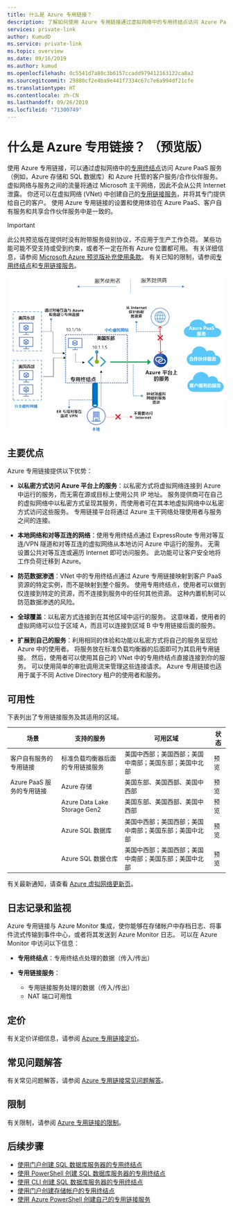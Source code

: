 ```yaml
---
title: 什么是 Azure 专用链接？
description: 了解如何使用 Azure 专用链接通过虚拟网络中的专用终结点访问 Azure PaaS 服务（例如，Azure 存储和 SQL 数据库）和 Azure 托管的客户服务/合作伙伴服务。
services: private-link
author: KumudD
ms.service: private-link
ms.topic: overview
ms.date: 09/16/2019
ms.author: kumud
ms.openlocfilehash: 0c5541d7a80c3b6157ccadd979412163122ca8a2
ms.sourcegitcommit: 29880cf2e4ba9e441f7334c67c7e6a994df21cfe
ms.translationtype: HT
ms.contentlocale: zh-CN
ms.lasthandoff: 09/26/2019
ms.locfileid: "71300749"
---
```

# <a name="what-is-azure-private-link-preview"></a>什么是 Azure 专用链接？ （预览版）
使用 Azure 专用链接，可以通过虚拟网络中的[专用终结点](private-endpoint-overview.md)访问 Azure PaaS 服务（例如，Azure 存储和 SQL 数据库）和 Azure 托管的客户服务/合作伙伴服务。 虚拟网络与服务之间的流量将通过 Microsoft 主干网络，因此不会从公共 Internet 泄露。 你还可以在虚拟网络 (VNet) 中创建自己的[专用链接服务](private-link-service-overview.md)，并将其专门提供给自己的客户。 使用 Azure 专用链接的设置和使用体验在 Azure PaaS、客户自有服务和共享合作伙伴服务中是一致的。

> [!IMPORTANT]
> 此公共预览版在提供时没有附带服务级别协议，不应用于生产工作负荷。 某些功能可能不受支持或受到约束，或者不一定在所有 Azure 位置都可用。 有关详细信息，请参阅 [Microsoft Azure 预览版补充使用条款](https://azure.microsoft.com/support/legal/preview-supplemental-terms/)。 有关已知的限制，请参阅[专用终结点](private-endpoint-overview.md#limitations)和[专用链接服务](private-link-service-overview.md#limitations)。


![专用终结点概述](media/private-link-overview/private-endpoint.png)

## <a name="key-benefits"></a>主要优点
Azure 专用链接提供以下优势：  
- **以私密方式访问 Azure 平台上的服务**：以私密方式将虚拟网络连接到 Azure 中运行的服务，而无需在源或目标上使用公共 IP 地址。 服务提供商可在自己的虚拟网络中以私密方式呈现其服务，而使用者可在其本地虚拟网络中以私密方式访问这些服务。 专用链接平台将通过 Azure 主干网络处理使用者与服务之间的连接。 
 
- **本地网络和对等互连的网络**：使用专用终结点通过 ExpressRoute 专用对等互连/VPN 隧道和对等互连的虚拟网络从本地访问 Azure 中运行的服务。 无需设置公共对等互连或遍历 Internet 即可访问服务。 此功能可让客户安全地将工作负荷迁移到 Azure。
 
- **防范数据渗透**：VNet 中的专用终结点通过 Azure 专用链接映射到客户 PaaS 资源的特定实例，而不是映射到整个服务。 使用专用终结点，使用者可以做到仅连接到特定的资源，而不连接到服务中的任何其他资源。 这种内置机制可以防范数据渗透的风险。 
 
- **全球覆盖**：以私密方式连接到在其他区域中运行的服务。 这意味着，使用者的虚拟网络可以位于区域 A，而且可以连接到区域 B 中专用链接后面的服务。  
 
- **扩展到自己的服务**：利用相同的体验和功能以私密方式将自己的服务呈现给 Azure 中的使用者。 将服务放在标准负载均衡器的后面即可为其启用专用链接。 然后，使用者可以使用其自己的 VNet 中的专用终结点直接连接到你的服务。 可以使用简单的审批调用流来管理这些连接请求。 Azure 专用链接也适用于属于不同 Active Directory 租户的使用者和服务。 

## <a name="availability"></a>可用性 
 下表列出了专用链接服务及其适用的区域。 

|场景  |支持的服务   |可用区域 | 状态   |
|---------|---------|---------|---------|
|客户自有服务的专用链接|标准负载均衡器后面的专用链接服务 |美国中西部；美国西部；美国中南部；美国东部；美国中北部  |  预览  |
|Azure PaaS 服务的专用链接   | Azure 存储        |  美国东部、美国西部、美国中西部       | 预览         |
|  | Azure Data Lake Storage Gen2        |  美国东部、美国西部、美国中西部       | 预览         |
|  |  Azure SQL 数据库         | 美国中西部；美国西部；美国中南部；美国东部；美国中北部      |   预览      |
||Azure SQL 数据仓库| 美国中西部；美国西部；美国中南部；美国东部；美国中北部 |预览|

有关最新通知，请查看 [Azure 虚拟网络更新页](https://azure.microsoft.com/updates/?product=virtual-network)。 

## <a name="logging-and-monitoring"></a>日志记录和监视

Azure 专用链接与 Azure Monitor 集成，使你能够在存储帐户中存档日志、将事件流式传输到事件中心，或者将其发送到 Azure Monitor 日志。 可以在 Azure Monitor 中访问以下信息： 
- **专用终结点**：专用终结点处理的数据（传入/传出）
 
- **专用链接服务**：
    - 专用链接服务处理的数据（传入/传出）
    - NAT 端口可用性  
 
## <a name="pricing"></a>定价   
有关定价详细信息，请参阅 [Azure 专用链接定价](https://azure.microsoft.com/pricing/details/private-link/)。
 
## <a name="faqs"></a>常见问题解答  
有关常见问题解答，请参阅 [Azure 专用链接常见问题解答](private-link-faq.md)。
 
## <a name="limits"></a>限制  
有关限制，请参阅 [Azure 专用链接的限制](../azure-subscription-service-limits.md#private-link-limits)。

## <a name="next-steps"></a>后续步骤
- [使用门户创建 SQL 数据库服务器的专用终结点](create-private-endpoint-portal.md)
- [使用 PowerShell 创建 SQL 数据库服务器的专用终结点](create-private-endpoint-powershell.md)
- [使用 CLI 创建 SQL 数据库服务器的专用终结点](create-private-endpoint-cli.md)
- [使用门户创建存储帐户的专用终结点](create-private-endpoint-storage-portal.md)
- [使用 Azure PowerShell 创建自己的专用链接服务](create-private-link-service-powershell.md)


 
